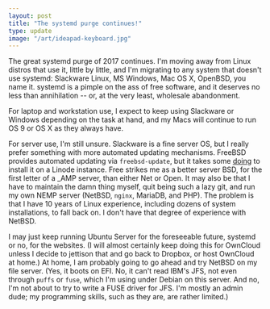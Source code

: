 ```yaml
---
layout: post
title: "The systemd purge continues!"
type: update
image: "/art/ideapad-keyboard.jpg"
---
```


The great systemd purge of 2017 continues.  I'm moving away from Linux
distros that use it, little by little, and I'm migrating to any system
that doesn't use systemd: Slackware Linux, MS Windows, Mac OS X,
OpenBSD, you name it.  systemd is a pimple on the ass of free software,
and it deserves no less than annihilation -- or, at the very least,
wholesale abandonment.

For laptop and workstation use, I expect to keep using Slackware or
Windows depending on the task at hand, and my Macs will continue to run
OS 9 or OS X as they always have.

For server use, I'm still unsure.  Slackware is a fine server OS, but I
really prefer something with more automated updating mechanisms.
FreeBSD provides automated updating via `freebsd-update`, but it takes
some [doing][fbsd-linode] to install it on a Linode instance.  Free
strikes me as a better server BSD, for the first letter of a \_AMP
server, than either Net or Open.  It may also be that I have to maintain
the damn thing myself, quit being such a lazy git, and run my own NEMP
server (NetBSD, `nginx`, MariaDB, and PHP).  The problem is that I have
10 years of Linux experience, including dozens of system installations,
to fall back on.  I don't have that degree of experience with NetBSD.

I may just keep running Ubuntu Server for the foreseeable future,
systemd or no, for the websites.  (I will almost certainly keep doing
this for OwnCloud unless I decide to jettison that and go back to
Dropbox, or host OwnCloud at home.)  At home, I am probably going to go
ahead and try NetBSD on my file server.  (Yes, it boots on EFI.  No, it
can't read IBM's JFS, not even through `puffs` or `fuse`, which I'm
using under Debian on this server.  And no, I'm not about to try to
write a FUSE driver for JFS.  I'm mostly an admin dude; my programming
skills, such as they are, are rather limited.)

[fbsd-linode]: https://www.linode.com/docs/tools-reference/custom-kernels-distros/install-freebsd-on-linode

